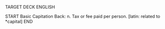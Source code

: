 TARGET DECK
ENGLISH

START
Basic
Capitation
Back: n. Tax or fee paid per person. [latin: related to *capital]
END
